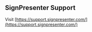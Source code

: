 ## SignPresenter Support

Visit [https://support.signpresenter.com/](https://support.signpresenter.com/)
